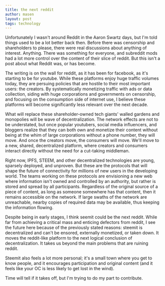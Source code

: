 ```yaml
---
title: the next reddit
author: masen
layout: post
tags: technology
---
```


Unfortunately I wasn't around Reddit in the Aaron Swartz days, but I'm told things
used to be a lot better back then. Before there was censorship and shareholders
to please, there were real discussions about anything of interest. Anything. There
was something for everyone, and subreddit mods had a lot more control over the
content of their slice of reddit. But this isn't a post about what Reddit was,
or has become.

The writing is on the wall for reddit, as it has been for facebook, as it's
starting to be for youtube. While these platforms enjoy huge traffic volumes today,
they are persuing policies that are hostile to their most important users: the creators.
By systematically monetizing traffic with ads or data collection, siding with
huge corporations and governments on censorship, and focusing on the consumption
side of internet use, I believe these platforms will become significantly less
relevant over the next decade.

What will replace these shareholder-owned tech giants' walled gardens and
monopolies will be wave of decentralization. The network effects are not to
be understated, but once popular youtubers, social media influencers, and bloggers
realize that they can both own and monetize their content without being at the whim
of large corporations without a phone number, they will move. And once the creators
move, the consumers will move. We'll move to a new, shared, decentralized platform,
where creators and consumers interact directly without the need for a cut-taking middleman.

Right now, IPFS, STEEM, and other decentralized technologies are young, sparsely
deployed, and unproven. But these are the protocols that will shape the future of
connectivity for millions of new users in the developing world. The teams working
on these protocols are envisioning a new web where information isn't owned and
controlled by an authority, but rather is stored and spread by all participants.
Regardless of the original source of a piece of content, as long as someone somewhere
has that content, then it remains accessible on the network. If large swaths of the
network are unreachable, nearby copies of required data may be available, 
thus keeping the information flowing.

Despite being in early stages, I think seemit could be the next reddit. While far
from achieving a critical mass and enticing defectors from reddit, I see the future here
because of the previously stated reasons: steemit is decentralized and can't be 
ensored, externally monetized, or taken down. It moves the reddit-like platform
to the next logical conclusion of decentralization. It takes us beyond the main
problems that are ruining reddit.

Steemit also feels a lot more personal; it's a small town where you get to know people,
and it encourages participation and original content (and it feels like your OC is less likely to get lost in the wind).

Time will tell if it takes off, but I'm trying to do my part to contribute.
